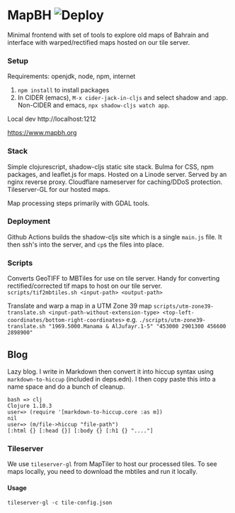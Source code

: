# MapBH ![Deploy](https://github.com/AHAAAAAAA/mapbh/workflows/Deploy/badge.svg)

Minimal frontend with set of tools to explore old maps of Bahrain and interface with warped/rectified maps hosted on our tile server.

### Setup

Requirements: openjdk, node, npm, internet
1. `npm install` to install packages
2. In CIDER (emacs), `M-x cider-jack-in-cljs` and select shadow and :app. Non-CIDER and emacs, `npx shadow-cljs watch app`.


Local dev http://localhost:1212

https://www.mapbh.org


### Stack

Simple clojurescript, shadow-cljs static site stack. Bulma for CSS, npm packages, and leaflet.js for maps. Hosted on a Linode server. Served by an nginx reverse proxy. Cloudflare nameserver for caching/DDoS protection. Tileserver-GL for our hosted maps.

Map processing steps primarily with GDAL tools.

### Deployment

Github Actions builds the shadow-cljs site which is a single `main.js` file. It then ssh's into the server, and `cp`s the files into place.

### Scripts
Converts GeoTIFF to MBTiles for use on tile server. Handy for converting rectified/corrected tif maps to host on our tile server.
`scripts/tif2mbtiles.sh <input-path> <output-path>`

Translate and warp a map in a UTM Zone 39 map
`scripts/utm-zone39-translate.sh <input-path-without-extension-type> <top-left-coordinates/bottom-right-coordinates>`
e.g. `./scripts/utm-zone39-translate.sh "1969.5000.Manama & AlJufayr.1-5" "453000 2901300 456600 2898900"`

## Blog

Lazy blog. I write in Markdown then convert it into hiccup syntax using `markdown-to-hiccup` (included in deps.edn). I then copy paste this into a name space and do a bunch of cleanup.

```
bash => clj
Clojure 1.10.3
user=> (require '[markdown-to-hiccup.core :as m])
nil
user=> (m/file->hiccup "file-path")
[:html {} [:head {}] [:body {} [:h1 {} "...."]
```

### Tileserver

We use `tileserver-gl` from MapTiler to host our processed tiles. To see maps locally, you need to download the mbtiles and run it locally.

#### Usage

`tileserver-gl -c tile-config.json`
